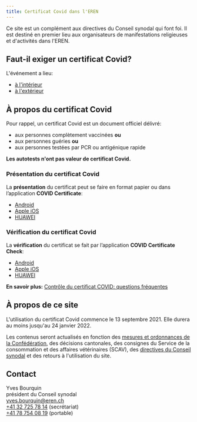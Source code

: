 ```yaml
---
title: Certificat Covid dans l'EREN
---
```


Ce site est un complément aux directives du Conseil synodal qui font foi.
Il est destiné en premier lieu aux organisateurs de manifestations religieuses et d'activités dans l'EREN.

## Faut-il exiger un certificat Covid?

L'événement a lieu:

- [à l'intérieur](/interieur/)
- [à l'extérieur](/exterieur/)

## À propos du certificat Covid

Pour rappel, un certificat Covid est un document officiel délivré:

- aux personnes complètement vaccinées **ou**
- aux personnes guéries **ou**
- aux personnes testées par PCR ou antigénique rapide

**Les autotests n'ont pas valeur de certificat Covid.**

### Présentation du certificat Covid

La **présentation** du certificat peut se faire en format papier ou dans l’application **COVID Certificate**:

- [Android](https://play.google.com/store/apps/details?id=ch.admin.bag.covidcertificate.wallet&hl=fr_CH&gl=US)
- [Apple iOS](https://apps.apple.com/us/app/covid-certificate/id1565917320)
- [HUAWEI](https://appgallery.huawei.com/#/app/C104434571)

### Vérification du certificat Covid

La **vérification** du certificat se fait par l’application **COVID Certificate Check**:

- [Android](https://play.google.com/store/apps/details?id=ch.admin.bag.covidcertificate.verifier&hl=fr_CH&gl=US)
- [Apple iOS](https://apps.apple.com/ch/app/covid-certificate-check/id1565917510)
- [HUAWEI](https://appgallery.huawei.com/#/app/C104435637)

**En savoir plus:** [Contrôle du certificat COVID: questions fréquentes](https://www.newsd.admin.ch/newsd/message/attachments/68148.pdf)

## À propos de ce site

L'utilisation du certificat Covid commence le 13 septembre 2021. 
Elle durera au moins jusqu'au 24 janvier 2022.

Les contenus seront actualisés en fonction des [mesures et ordonnances de la Confédération](https://www.bag.admin.ch/bag/fr/home/krankheiten/ausbrueche-epidemien-pandemien/aktuelle-ausbrueche-epidemien/novel-cov/massnahmen-des-bundes.html), des décisions cantonales, des consignes du Service de la consommation et des affaires vétérinaires (SCAV), des [directives du Conseil synodal](https://www.eren.ch/coronavirus/) et des retours à l'utilisation du site.

## Contact

Yves Bourquin  
président du Conseil synodal  
[yves.bourquin@eren.ch](mailto:yves.bourquin@eren.ch)  
[+41 32 725 78 14](tel:+41327257814) (secrétariat)  
[+41 78 754 08 19](tel:+41787540819) (portable)  
